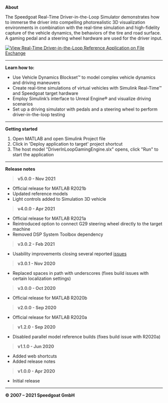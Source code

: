 
**About**

The Speedgoat Real-Time Driver-in-the-Loop Simulator demonstrates how to immerse the driver into compelling photorealistic 3D visualization environments in combination with the real-time simulation and high-fidelity capture of the vehicle dynamics, the behaviors of the tire and road surface. A gaming pedal and a steering wheel hardware are used for the driver input.

[![View Real-Time Driver-in-the-Loop Reference Application on File Exchange](https://www.mathworks.com/matlabcentral/images/matlab-file-exchange.svg)](https://www.mathworks.com/matlabcentral/fileexchange/75190-real-time-driver-in-the-loop-reference-application)

----------


**Learn how to:**

 - Use Vehicle Dynamics Blockset™ to model complex vehicle dynamics and driving maneuvers
 - Create real-time simulations of virtual vehicles with Simulink Real-Time™ and Speedgoat target hardware
 - Employ Simulink’s interface to Unreal Engine® and visualize driving scenarios
 - Set up a driving simulator with pedals and a steering wheel to perform driver-in-the-loop testing

----------

**Getting started**

 1. Open MATLAB and open Simulink Project file
 2. Click in 'Deploy application to target' project shortcut
 3. The host model "DriverInLoopGamingEngine.slx" opens, click "Run" to start the application
 
----------

**Release notes**

> **v5.0.0 - Nov 2021**
 - Official release for MATLAB R2021b
 - Updated reference models
 - Light controls added to Simulation 3D vehicle

> **v4.0.0 - Apr 2021**
 - Official release for MATLAB R2021a
 - Reintroduced option to connect G29 steering wheel directly to the target machine
 - Removed DSP System Toolbox dependency

> **v3.0.2 - Feb 2021**
 - Usability improvements closing several reported [issues](https://github.com/Speedgoat-Application-Engineering-Team/Real-Time-Driver-in-the-Loop/issues?q=is%3Aissue+is%3Aclosed)

> **v3.0.1 - Nov 2020**
 - Replaced spaces in path with underscores (fixes build issues with certain localization settings)

> **v3.0.0 - Oct 2020**
 - Official release for MATLAB R2020b

> **v2.0.0 - Sep 2020**
 - Official release for MATLAB R2020a

> **v1.2.0 - Sep 2020**
 - Disabled parallel model reference builds (fixes build issue with R2020a)

> **v1.1.0 - Jun 2020**
 - Added web shortcuts
 - Added release notes

> **v1.0.0 - Apr 2020**
 - Initial release

----------


**© 2007 – 2021 Speedgoat GmbH**

